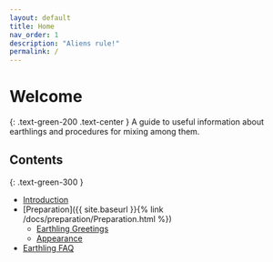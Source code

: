 ```yaml
---
layout: default
title: Home
nav_order: 1
description: "Aliens rule!"
permalink: /
---
```


# Welcome
{: .text-green-200 .text-center }
A guide to useful information about earthlings and procedures for mixing among them.
## Contents
{: .text-green-300 }
+ [Introduction](https://scottgreenhorn.github.io/Hit-the-Mark-doc/docs/Introduction.html)
+ [Preparation]({{ site.baseurl }}{% link /docs/preparation/Preparation.html %})
  + [Earthling Greetings](https://scottgreenhorn.github.io/Hit-the-Mark-doc/docs/preparation/Greetings)
  + [Appearance](https://scottgreenhorn.github.io/Hit-the-Mark-doc/docs/preparation/Appearance)
+ [Earthling FAQ](https://scottgreenhorn.github.io/Hit-the-Mark-doc/docs/EarthlingFAQ)

